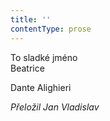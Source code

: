 ```yaml
---
title: ''
contentType: prose
---
```


<section>

To sladké jméno  
Beatrice

Dante Alighieri

_Přeložil Jan Vladislav_

</section>
